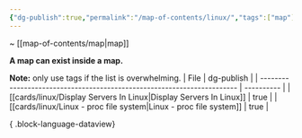 ```yaml
---
{"dg-publish":true,"permalink":"/map-of-contents/linux/","tags":["map"]}
---
```


~ [[map-of-contents/map\|map]]

**A map can exist inside a map.**

**Note:** only use tags if the list is overwhelming.
| File                                                                    | dg-publish |
| ----------------------------------------------------------------------- | ---------- |
| [[cards/linux/Display Servers In Linux\|Display Servers In Linux]]   | true       |
| [[cards/linux/Linux -  proc file system\|Linux -  proc file system]] | true       |

{ .block-language-dataview}
